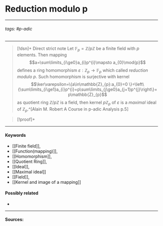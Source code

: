 # Reduction modulo p
***
###### tags: #p-adic 
***
>[!dsn]+ Direct strict note
>Let $\mathbb{F}_{p}=\mathbb{Z}/p\mathbb{Z}$ be a finite field with $p$ elements. Then mapping
>$$a=\sum\limits_{i\ge0}a_{i}p^{i}\mapsto a_{0}\mod{p}$$
>defines a ring homomorphism $\varepsilon:\mathbb{Z}_{p}\to\mathbb{F}_{p}$ which called *reduction modulo $p$*.
>Such homomorphism is surjective with kernel
>$$\ker\varepsilon=\{a\in\mathbb{Z}_{p}:a_{0}=0 \}=\left\{\sum\limits_{i\ge1}a_{i}p^{i}=p\sum\limits_{j\ge0}a_{j+1}p^{j}\right\}=p\mathbb{Z}_{p}$$
>as quotient ring $\mathbb{Z}/p\mathbb{Z}$ is a field, then kernel $p\mathbb{Z}_{p}$ of $\varepsilon$ is a *maximal* ideal of $\mathbb{Z}_{p}$.^[Alain M. Robert A Course in p-adic Analysis p.5] 

>[!proof]+
>

***
#### Keywords
- [[Finite field]],
- [[Function(mapping)]],
- [[Homomorphism]],
- [[Quotient Ring]],
- [[Ideal]],
- [[Maximal ideal]]
- [[Field]],
- [[Kernel and image of a mapping]]
#### Possibly related
- 
***
#### Sources: